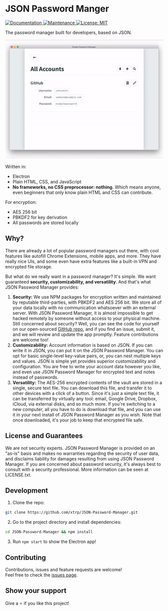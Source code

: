 # JSON Password Manger

<p>
  <a href="https://github.com/xtrp/JSON-Password-Manager#readme" target="_blank">
    <img alt="Documentation" src="https://img.shields.io/badge/documentation-yes-brightgreen.svg" />
  </a>
  <a href="https://github.com/xtrp/JSON-Password-Manager/graphs/commit-activity" target="_blank">
    <img alt="Maintenance" src="https://img.shields.io/badge/Maintained%3F-yes-green.svg" />
  </a>
  <a href="#" target="_blank">
    <img alt="License: MIT" src="https://img.shields.io/github/license/xtrp/JSON-Password-Manager" />
  </a>
</p>

The password manager built for developers, based on JSON.

<div align="center">

![Site Demo](appassets/img/site_demo.gif)

</div>

Written in:
 - Electron
 - Plain HTML, CSS, and JavaScript
 - **No frameworks, no CSS preprocessor: nothing.** Which means anyone, even beginners that only know plain HTML and CSS can contribute.

For encryption:

 - AES 256 bit
 - PBKDF2 for key derivation
 - All passwords are stored locally

## Why?

There are already a lot of popular password managers out there, with cool features like autofill Chrome Extensions, mobile apps, and more. They have really nice UIs, and some even have extra features like a built-in VPN and encrypted file storage.

But what do we really want in a password manager? It's simple. We want guaranteed **security, customizability, and versatility**. And that's what JSON Password Manager provides: 

1. **Security:** We use NPM packages for encryption written and maintained by reputable third-parties, with PBKDF2 and AES 256 bit. We store all of your data locally with no communication whatsoever with an external server. With JSON Password Manager, it is almost impossible to get hacked remotely by someone without access to your physical machine. Still concerned about security? Well, you can see the code for yourself on our open-sourced [GitHub repo](https://github.com/xtrp/JSON-Password-Manager), and if you find an issue, submit it, and we will review and update the app promptly. Feature contributions are welcome too!
2. **Customizability:** Account information is based on JSON. If you can write it in JSON, you can put it on the JSON Password Manager. You can opt for basic single-level key-value pairs, or, you can nest multiple keys and values. JSON is simple yet provides superior customizability and configuration. You are free to write your account data however you like, and even use JSON Password Manager for encrypted text and notes instead of passwords.
3. **Versatility:** The AES-256 encrypted contents of the vault are stored in a single, secure text file. You can download this file, and transfer it to other devices with a click of a button. Since it's just a simple text file, it can be transferred by virtually any tool: email, Google Drive, Dropbox, iCloud, via external disks, and so much more. If you're switching to a new computer, all you have to do is download that file, and you can use it in your next install of JSON Password Manager as you wish. Note that once downloaded, it's your job to keep that encrypted file safe.

## License and Guarantees

We are not security experts. JSON Password Manager is provided on an "as-is" basis and makes no warranties regarding the security of user data, and disclaims liability for damages resulting from using JSON Password Manager. If you are concerned about password security, it's always best to consult with a security professional. More information can be seen at LICENSE.txt.

<!--## Download

Check out the download page at [🏠 Here](https://xtrp.github.io/JSON-Password-Manager/) to download the app!-->

## Development

1. Clone the repo:

```sh
git clone https://github.com/xtrp/JSON-Password-Manager.git
```

2. Go to the project directory and install dependencies:

```sh
cd JSON-Password-Manager && npm install
```

3. Run ```npm start``` to show the Electron app!

## Contributing

Contributions, issues and feature requests are welcome!<br />Feel free to check the [issues page](https://github.com/xtrp/JSON-Password-Manager/issues).

## Show your support

Give a ⭐️ if you like this project!
